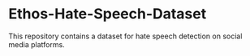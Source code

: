 # Ethos-Hate-Speech-Dataset
This repository contains a dataset for hate speech detection on social media platforms.
